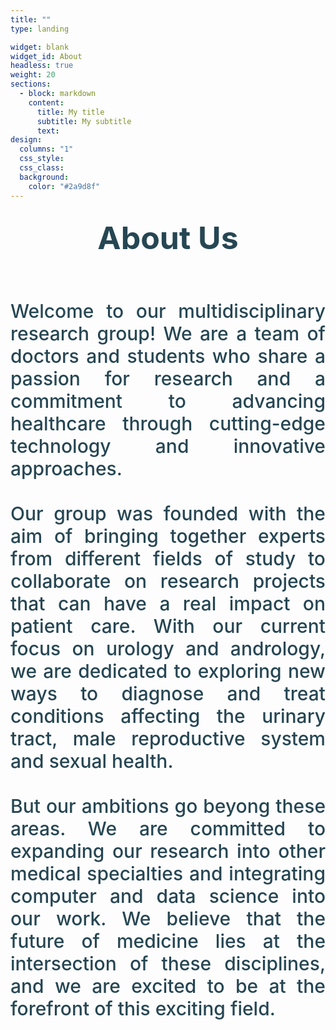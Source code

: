 ```yaml
---
title: ""
type: landing

widget: blank
widget_id: About
headless: true
weight: 20
sections:
  - block: markdown
    content:
      title: My title
      subtitle: My subtitle
      text:
design:
  columns: "1"
  css_style:
  css_class:
  background:
    color: "#2a9d8f"
---
```


<h2 class="heading">
  <p style="text-align:center; line-height:1.2; color:#264653">
    <span style="font-weight:700;font-size:50px">
      About Us
    </span>
  </p>
</h2>

<br>
<br> 

<p style="text-align:justify; text-justify: inter-word; line-height:1.2; color:#264653">
  <span style="font-weight:500;font-size:30px">
    Welcome to our multidisciplinary research group! We are a team of doctors and students who share a passion for research
    and a commitment to advancing healthcare through cutting-edge technology and innovative approaches.
  <br>
  <br>
    Our group was founded with the aim of bringing together experts from different fields of study to collaborate on research projects that can have a
    real impact on patient care. With our current focus on urology and andrology, we are dedicated to exploring new ways to diagnose and treat conditions
    affecting the urinary tract, male reproductive system and sexual health.
  <br>
  <br>
    But our ambitions go beyong these areas. We are committed to expanding our research into other medical specialties and integrating computer and data
    science into our work. We believe that the future of medicine lies at the intersection of these disciplines, and we are excited to be at the forefront
    of this exciting field.
  </span>
</p>
